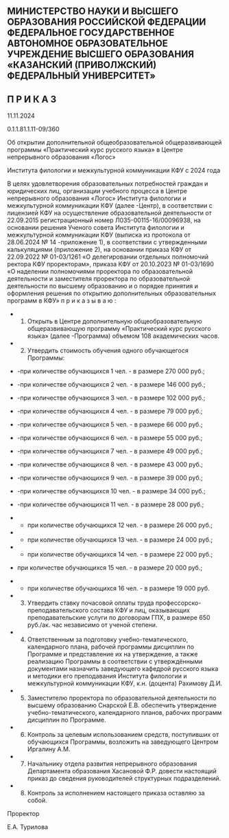 <!-- image -->

## МИНИСТЕРСТВО НАУКИ И ВЫСШЕГО ОБРАЗОВАНИЯ РОССИЙСКОЙ ФЕДЕРАЦИИ ФЕДЕРАЛЬНОЕ ГОСУДАРСТВЕННОЕ АВТОНОМНОЕ ОБРАЗОВАТЕЛЬНОЕ УЧРЕЖДЕНИЕ ВЫСШЕГО ОБРАЗОВАНИЯ «КАЗАНСКИЙ (ПРИВОЛЖСКИЙ) ФЕДЕРАЛЬНЫЙ УНИВЕРСИТЕТ»

## П Р И К А З

11.11.2024

0.1.1.81.1.11-09/360

Об открытии дополнительной общеобразовательной общеразвивающей программы «Практический курс русского языка» в Центре непрерывного образования «Логос»

Института филологии и межкультурной коммуникации КФУ с 2024 года

В  целях  удовлетворения  образовательных  потребностей  граждан  и  юридических лиц, организации учебного процесса в Центре непрерывного образования «Логос» Института филологии и межкультурной коммуникации КФУ (далее -Центр), в соответствии с лицензией КФУ  на осуществление образовательной деятельности от 22.09.2015  регистрационный  номер  Л035-00115-16/00096938,  на  основании  решения Ученого совета Института филологии и межкультурной коммуникации КФУ (выписка из протокола от 28.06.2024 № 14 -приложение 1), в соответствии с утвержденными калькуляциями  (приложение 2),  на  основании  приказа  КФУ  от 22.09.2022  № 01-03/1261 «О делегировании  отдельных  полномочий  ректора  КФУ  проректорам»,  приказа  КФУ от 20.10.2023  № 01-03/1690  «О наделении полномочиями проректора по образовательной деятельности  и  заместителя  проректора  по образовательной  деятельности  по  высшему образованию и о порядке принятия и оформления решения по открытию дополнительных образовательных программ в КФУ» п р и к а з ы в а ю :

- 1. Открыть  в  Центре  дополнительную  общеобразовательную  общеразвивающую программу «Практический курс русского языка» (далее -Программа) объемом 108 академических часов.
- 2. Утвердить стоимость обучения одного обучающегося Программы:
- -при количестве обучающихся 1 чел. - в размере 270 000 руб.;
- -при количестве обучающихся 2 чел. - в размере 146 000 руб.;
- -при количестве обучающихся 3 чел. - в размере 102 000 руб.;
- -при количестве обучающихся 4 чел. - в размере 79 000 руб.;

- -при количестве обучающихся 5 чел. - в размере 66 000 руб.;
- -при количестве обучающихся 6 чел. - в размере 55 000 руб.;
- -при количестве обучающихся 7 чел. - в размере 49 000 руб.;
- -при количестве обучающихся 8 чел. - в размере 43 000 руб.;
- -при количестве обучающихся 9 чел. - в размере 39 000 руб.;
- -при количестве обучающихся 10 чел. - в размере 34 000 руб.;
- -при количестве обучающихся 11 чел. - в размере 28 000 руб.;
- - при количестве обучающихся 12 чел. - в размере 26 000 руб.;
- - при количестве обучающихся 13 чел. - в размере 24 000 руб.;
- - при количестве обучающихся 14 чел. - в размере 22 000 руб.;

- при количестве обучающихся 15 чел. - в размере 20 000 руб.;

- - при количестве обучающихся 16 чел. - в размере 19 000 руб.
- 3. Утвердить  ставку  почасовой  оплаты  труда  профессорско-преподавательского состава КФУ  и  лиц,  оказывающих  преподавательские услуги по договорам  ГПХ, в размере 650 руб./ак. час независимо от ученой степени.
- 4. Ответственным за подготовку учебно-тематического, календарного плана, рабочей  программы  дисциплин  по  Программе  и  представление  их  на  утверждение, а также реализацию Программы в соответствии с утверждёнными документами назначить заведующего кафедрой русского языка и методики его преподавания Института филологии и межкультурной коммуникации КФУ, к.н. (доцента) Рахимову Д.И.
- 5. Заместителю проректора по образовательной деятельности по высшему образованию Снарской Е.В. обеспечить утверждение учебно-тематического, календарного планов, рабочих программ дисциплин по Программе.
- 6. Контроль  за  целевым  использованием  средств,  поступивших  от  обучающихся Программы, возложить на заведующего Центром Иргалину А.М.
- 7. Начальнику отдела развития непрерывного образования Департамента образования  Хасановой Ф.Р.  довести  настоящий  приказ  до  сведения  руководителей структурных подразделений.
- 8. Контроль за исполнением настоящего приказа оставляю за собой.

Проректор

<!-- image -->

Е.А. Турилова